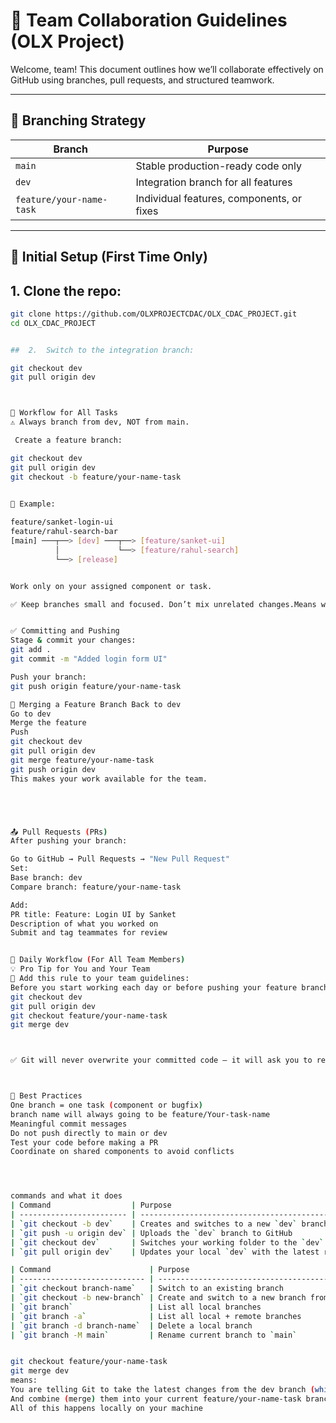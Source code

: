 # 👥 Team Collaboration Guidelines (OLX Project)

Welcome, team! This document outlines how we’ll collaborate effectively on GitHub using branches, pull requests, and structured teamwork.

---

## 📌 Branching Strategy

| Branch                   | Purpose                                   |
| ------------------------ | ----------------------------------------- |
| `main`                   | Stable production-ready code only         |
| `dev`                    | Integration branch for all features       |
| `feature/your-name-task` | Individual features, components, or fixes |

---

## 🧱 Initial Setup (First Time Only)

## 1. **Clone the repo**:

```bash
git clone https://github.com/OLXPROJECTCDAC/OLX_CDAC_PROJECT.git
cd OLX_CDAC_PROJECT


##  2.  Switch to the integration branch:

git checkout dev
git pull origin dev



🔀 Workflow for All Tasks
⚠️ Always branch from dev, NOT from main.

 Create a feature branch:

git checkout dev
git pull origin dev
git checkout -b feature/your-name-task
 

🧠 Example:

feature/sanket-login-ui
feature/rahul-search-bar
[main] ───┬──> [dev] ───┬──> [feature/sanket-ui]
          │             └──> [feature/rahul-search]
          └──> [release]


Work only on your assigned component or task.

✅ Keep branches small and focused. Don’t mix unrelated changes.Means work on small components of project.


✅ Committing and Pushing
Stage & commit your changes:
git add .
git commit -m "Added login form UI"

Push your branch:
git push origin feature/your-name-task

🔄 Merging a Feature Branch Back to dev
Go to dev
Merge the feature
Push
git checkout dev
git pull origin dev
git merge feature/your-name-task
git push origin dev
This makes your work available for the team.





📤 Pull Requests (PRs)
After pushing your branch:

Go to GitHub → Pull Requests → "New Pull Request"
Set:
Base branch: dev
Compare branch: feature/your-name-task

Add:
PR title: Feature: Login UI by Sanket
Description of what you worked on
Submit and tag teammates for review


🔁 Daily Workflow (For All Team Members)
💡 Pro Tip for You and Your Team
📢 Add this rule to your team guidelines:
Before you start working each day or before pushing your feature branch, run:
git checkout dev
git pull origin dev
git checkout feature/your-name-task
git merge dev



✅ Git will never overwrite your committed code — it will ask you to resolve any conflicts manually.



🧼 Best Practices
One branch = one task (component or bugfix)
branch name will always going to be feature/Your-task-name
Meaningful commit messages
Do not push directly to main or dev
Test your code before making a PR
Coordinate on shared components to avoid conflicts




commands and what it does
| Command                  | Purpose                                                 |
| ------------------------ | ------------------------------------------------------- |
| `git checkout -b dev`    | Creates and switches to a new `dev` branch              |
| `git push -u origin dev` | Uploads the `dev` branch to GitHub                      |
| `git checkout dev`       | Switches your working folder to the `dev` branch        |
| `git pull origin dev`    | Updates your local `dev` with the latest remote changes |

| Command                      | Purpose                                               |
| ---------------------------- | ----------------------------------------------------- |
| `git checkout branch-name`   | Switch to an existing branch                          |
| `git checkout -b new-branch` | Create and switch to a new branch from current branch |
| `git branch`                 | List all local branches                               |
| `git branch -a`              | List all local + remote branches                      |
| `git branch -d branch-name`  | Delete a local branch                                 |
| `git branch -M main`         | Rename current branch to `main`                       |


git checkout feature/your-name-task
git merge dev
means:
You are telling Git to take the latest changes from the dev branch (which you just pulled from GitHub)
And combine (merge) them into your current feature/your-name-task branch
All of this happens locally on your machine